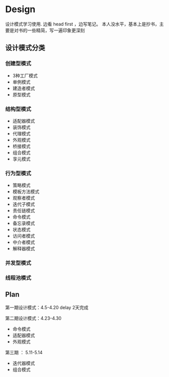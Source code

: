 # Design
设计模式学习使用.
边看 head first ，边写笔记。
本人没水平，基本上是抄书，主要是对书的一些精简，写一遍印象更深刻

## 设计模式分类
### 创建型模式
- 3种工厂模式
- 单例模式
- 建造者模式
- 原型模式
### 结构型模式
- 适配器模式
- 装饰模式
- 代理模式
- 外观模式
- 桥接模式
- 组合模式
- 享元模式
### 行为型模式
- 策略模式
- 模板方法模式
- 观察者模式
- 迭代子模式
- 责任链模式
- 命令模式
- 备忘录模式
- 状态模式
- 访问者模式
- 中介者模式
- 解释器模式
### 并发型模式
### 线程池模式

## Plan

第一期设计模式：4.5-4.20
delay 2天完成

第二期设计模式：4.23-4.30
- 命令模式
- 适配器模式 
- 外观模式

第三期 ： 5.11-5.14
- 迭代器模式
- 组合模式